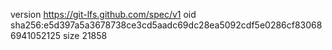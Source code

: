 version https://git-lfs.github.com/spec/v1
oid sha256:e5d397a5a3678738ce3cd5aadc69dc28ea5092cdf5e0286cf830686941052125
size 21858
